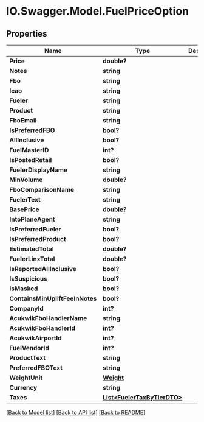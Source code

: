 # IO.Swagger.Model.FuelPriceOption
## Properties

Name | Type | Description | Notes
------------ | ------------- | ------------- | -------------
**Price** | **double?** |  | [optional] 
**Notes** | **string** |  | [optional] 
**Fbo** | **string** |  | [optional] 
**Icao** | **string** |  | [optional] 
**Fueler** | **string** |  | [optional] 
**Product** | **string** |  | [optional] 
**FboEmail** | **string** |  | [optional] 
**IsPreferredFBO** | **bool?** |  | [optional] 
**AllInclusive** | **bool?** |  | [optional] 
**FuelMasterID** | **int?** |  | [optional] 
**IsPostedRetail** | **bool?** |  | [optional] 
**FuelerDisplayName** | **string** |  | [optional] 
**MinVolume** | **double?** |  | [optional] 
**FboComparisonName** | **string** |  | [optional] 
**FuelerText** | **string** |  | [optional] 
**BasePrice** | **double?** |  | [optional] 
**IntoPlaneAgent** | **string** |  | [optional] 
**IsPreferredFueler** | **bool?** |  | [optional] 
**IsPreferredProduct** | **bool?** |  | [optional] 
**EstimatedTotal** | **double?** |  | [optional] 
**FuelerLinxTotal** | **double?** |  | [optional] 
**IsReportedAllInclusive** | **bool?** |  | [optional] 
**IsSuspicious** | **bool?** |  | [optional] 
**IsMasked** | **bool?** |  | [optional] 
**ContainsMinUpliftFeeInNotes** | **bool?** |  | [optional] 
**CompanyId** | **int?** |  | [optional] 
**AcukwikFboHandlerName** | **string** |  | [optional] 
**AcukwikFboHandlerId** | **int?** |  | [optional] 
**AcukwikAirportId** | **int?** |  | [optional] 
**FuelVendorId** | **int?** |  | [optional] 
**ProductText** | **string** |  | [optional] 
**PreferredFBOText** | **string** |  | [optional] 
**WeightUnit** | [**Weight**](Weight.md) |  | [optional] 
**Currency** | **string** |  | [optional] 
**Taxes** | [**List&lt;FuelerTaxByTierDTO&gt;**](FuelerTaxByTierDTO.md) |  | [optional] 

[[Back to Model list]](../README.md#documentation-for-models) [[Back to API list]](../README.md#documentation-for-api-endpoints) [[Back to README]](../README.md)

